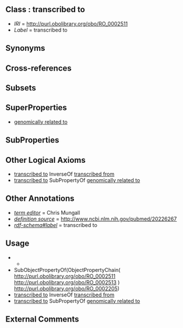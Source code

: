 
## Class : transcribed to

 * *IRI* = http://purl.obolibrary.org/obo/RO_0002511
 * *Label* = transcribed to

## Synonyms


## Cross-references


## Subsets


## SuperProperties

 * [genomically related to](../../RO/30/RO_0002330.md)

## SubProperties


## Other Logical Axioms

 * [transcribed to](../../RO/11/RO_0002511.md) InverseOf [transcribed from](../../RO/10/RO_0002510.md)
 * [transcribed to](../../RO/11/RO_0002511.md) SubPropertyOf [genomically related to](../../RO/30/RO_0002330.md)

## Other Annotations

 * *[term editor](../../IAO/17/IAO_0000117.md)* = Chris Mungall
 * *[definition source](../../IAO/19/IAO_0000119.md)* = http://www.ncbi.nlm.nih.gov/pubmed/20226267
 * *[rdf-schema#label](../../el/rdf-schema#label.md)* = transcribed to

## Usage

 * -
 * SubObjectPropertyOf(ObjectPropertyChain( <http://purl.obolibrary.org/obo/RO_0002511> <http://purl.obolibrary.org/obo/RO_0002513> ) <http://purl.obolibrary.org/obo/RO_0002205>)
 * [transcribed to](../../RO/11/RO_0002511.md) InverseOf [transcribed from](../../RO/10/RO_0002510.md)
 * [transcribed to](../../RO/11/RO_0002511.md) SubPropertyOf [genomically related to](../../RO/30/RO_0002330.md)

## External Comments

